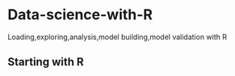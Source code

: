 # Data-science-with-R
Loading,exploring,analysis,model building,model validation with R

## Starting with R
